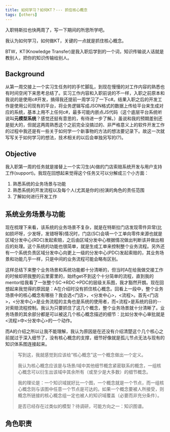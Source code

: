 ```yaml
---
title: 如何学习？如何KT？--- 抓住核心概念
tags: [others]
---
```


入职特斯拉也快两周了，写一下期间的所思所学吧。

我认为如何学习，如何做KT，关键的一点就是抓住核心概念。

BTW，KT(Knowledge Transfer)是我入职后学到的一个词，知识传输说人话就是教别人，把你的知识传输给别人。

## Background

从第一周交接上一个实习生任务时的手忙脚乱，到现在慢慢的对工作内容的熟悉也有时间空闲下来思考总结了。实习工作内容和入职前说的不一样，入职之前原本和我说的是使用c#开发，搞得我还提前一周学习了一下c#。结果入职之后的开发工作是使用公司现有的平台，将业务逻辑写成JSON格式的数据上传给平台来生成对应的系统，基本上用不上任何c#，最多可能内嵌点JS代码（这个底层平台系统听说叫**元模型系统**？感觉还挺有意思的，有待进一步了解。）虽说和我的预期差别还是挺大的，但就这两周熟悉这个之前完全没搞过的、非严格意义上的软件开发工作的过程中我还是有一些关于如何学一个新事物的方法的想法要记录下。故这一次就写写关于如何学习的想法，技术相关的以后会单独另写的(?)。

## Objective

我入职第一周的任务就是接替上一个实习生(A)做的门店索赔系统开发与用户支持工作(support)。我现在回想起来觉得这个任务又可以分解成三个小方面：

1. 熟悉系统的业务场景与功能
2. 熟悉系统的开发流程以及每个人(尤其是你的)扮演的角色的责任范围
3. 了解如何进行开发工作

## 系统业务场景与功能

现在梳理下来看，该系统的业务场景不复杂，就是在特斯拉门店发现零件异常(比如损坏呀，少发呀，发错呀等)情况时，门店(SC)会填一个工单向零件来源也就是区域分发中心(RDC)发起索赔，之后由区域分发中心根据情况做出判断该并做出相应的处理。这个系统的功能也很简单，就是生成工单来控制整个业务流程。另外还有一个系统负责区域分发中心向更上一级的分发中心(PDC)发起索赔的，其业务场景和功能几乎一样，只是中间的业务流程可能会略有区别。

这样总结下来整个业务场景和系统功能都十分清晰的，但当时A在给我做交接工作的时候却把我整的云里雾里的，始终get不到这个十分简单的流程，直到我的mentor给我看了一张整个SC->RDC->PDC的层级关系图，我才豁然开朗。现在回想起来我觉得的原因是：A在介绍时没有抓住核心概念。回看上一段中，整个业务场景中的核心概念有哪些？我会选<门店>，<分发中心>，<流程>。首先<门店>，<分发中心>是业务流程的主角也是系统的使用者，而<流程>是系统的目的--对索赔流程控制。我认为只要抓住了这几个概念，整个业务场景就十分清晰了。业务场景的其余部分都是可以被这几个核心概念描述的细节：比如分发中心审批就是<流程>中<分发中心>的一个动作。

而A的介绍之所以让我不能理解，我认为原因是在还没有介绍清楚这个几个核心之前就过于深入细节了，没有核心概念的支撑，细节好像就是孤儿节点无法与现有的知识体系图连接起来。

> 写到这，我就感觉到应该给“核心概念”这一个概念做出一个定义。
>
> 我认为核心概念应该是与场景/域中其他细节概念紧密联系的概念，一组核心概念可以衍生出该域中其余所有（或至少是大多数）的细节概念。
>
> 我的理论是：一个知识域就好比一个图，一个概念就是一个节点，而一组核心概念则与该图中任意一个节点是可达的。如果一个概念要被人所接受，则概念所链接的核心概念组一定也被人的知识域覆盖（必要而非充分条件）。
>
> 是否已经存在过类似的模型？待调研，可能方向之一：知识图谱。

## 角色职责